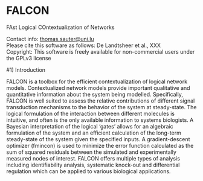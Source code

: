 # FALCON
FAst Logical COntextualization  of Networks


Contact info: thomas.sauter@uni.lu  
Please cite this software as follows: De Landtsheer et al., XXX  
Copyright: This software is freely available for non-commercial users under the GPLv3 license
  
#1)	Introduction

FALCON is a toolbox for the efficient contextualization of logical network models. 
Contextualized network models provide important qualitative and quantitative information about the system being modelled.
Specifically, FALCON is well suited to assess the relative contributions of different signal transduction mechanisms to the behavior of the system at steady-state. 
The logical formulation of the interaction between different molecules is intuitive, and often is the only available information to systems biologists. 
A Bayesian interpretation of the logical ‘gates’ allows for an algebraic formulation of the system and an efficient calculation of the long-term steady-state of the system given the specified inputs. 
A gradient-descent optimizer (fmincon) is used to minimize the error function calculated as the sum of squared residuals between the simulated and experimentally measured nodes of interest. 
FALCON offers multiple types of analysis including identifiability analysis, systematic knock-out and differential regulation which can be applied to various biological applications.
